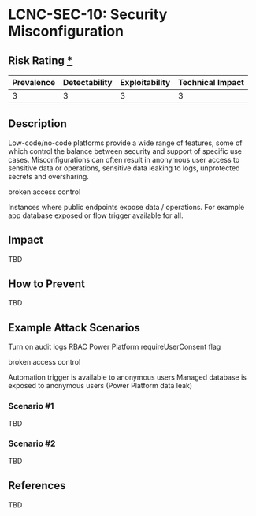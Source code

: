 # LCNC-SEC-10: Security Misconfiguration

## Risk Rating [*](https://owasp.org/www-project-top-ten/2017/Note_About_Risks)

| Prevalence | Detectability | Exploitability | Technical Impact |
| --- | --- | --- | --- |
| 3 | 3 | 3 | 3 |

## Description

Low-code/no-code platforms provide a wide range of features, some of which control the balance between security and support of specific use cases. 
Misconfigurations can often result in anonymous user access to sensitive data or operations, sensitive data leaking to logs, unprotected secrets and oversharing.

broken access control

Instances where public endpoints expose data / operations. 
For example app database exposed or flow trigger available for all.

## Impact

TBD

## How to Prevent

TBD

## Example Attack Scenarios

Turn on audit logs
RBAC
Power Platform requireUserConsent flag

broken access control

Automation trigger is available to anonymous users
Managed database is exposed to anonymous users (Power Platform data leak)

### Scenario #1

TBD

### Scenario #2

TBD

## References

TBD